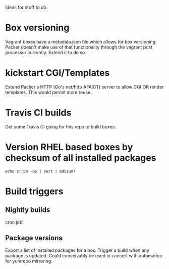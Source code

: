 Ideas for stuff to do.

# Box versioning
Vagrant boxes have a metadata.json file which allows for box versioning. Packer
doesn't make use of that functionality through the vagrant post processor
currently. Extend it to do so.

# kickstart CGI/Templates
Extend Packer's HTTP (Go's net/http AFAICT) server to allow CGI OR render
templates. This would permit more reuse.

# Travis CI builds
Get some Travis CI going for this repo to build boxes.

# Version RHEL based boxes by checksum of all installed packages
```
echo $(rpm -qa | sort | md5sum)
```

# Build triggers
## Nightly builds
cron job!

## Package versions
Export a list of installed packages for a box. Trigger a build when any package
is updated. Could conceivably be used in concert with automation for yumrepo
mirroring.
